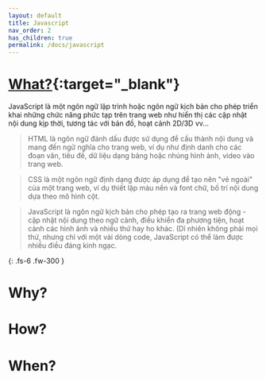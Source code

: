```yaml
---
layout: default
title: Javascript
nav_order: 2
has_children: true
permalink: /docs/javascript
---
```


# [What?](https://developer.mozilla.org/vi/docs/Learn/JavaScript/First_steps/What_is_JavaScript){:target="_blank"}

JavaScript là một ngôn ngữ lập trình hoặc ngôn ngữ kịch bản cho phép triển khai những chức năng phức tạp trên trang web như hiển thị các cập nhật nội dung kịp thời, tương tác với bản đồ, hoạt cảnh 2D/3D vv... 

> HTML là ngôn ngữ đánh dấu được sử dụng để cấu thành nội dung và mang đến ngữ nghĩa cho trang web, ví dụ như định danh cho các đoạn văn, tiêu đề, dữ liệu dạng bảng hoặc nhúng hình ảnh, video vào trang web. 

> CSS là một ngôn ngữ định dạng được áp dụng để tạo nên "vẻ ngoài" của một trang web, ví dụ thiết lập màu nền và font chữ, bố trí nội dung dựa theo mô hình cột.

> JavaScript là ngôn ngữ kịch bản cho phép tạo ra trang web động - cập nhật nội dung theo ngữ cảnh, điều khiển đa phương tiện, hoạt cảnh các hình ảnh và nhiều thứ hay ho khác. (Dĩ nhiên không phải mọi thứ, nhưng chỉ với một vài dòng code, JavaScript có thể làm được nhiều điều đáng kinh ngạc.</code>

{: .fs-6 .fw-300 }


# Why?

# How?

# When?